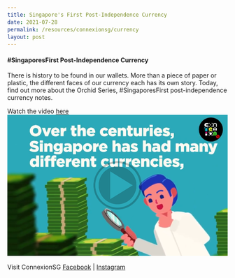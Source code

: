 ```yaml
---
title: Singapore's First Post-Independence Currency
date: 2021-07-28
permalink: /resources/connexionsg/currency
layout: post
---
```

#### #SingaporesFirst Post-Independence Currency

There is history to be found in our wallets. More than a piece of paper or plastic, the different faces of our currency each has its own story. Today, find out more about the Orchid Series, #SingaporesFirst post-independence currency notes.

Watch the video <a href="https://www.facebook.com/ConnexionSG/videos/371453167685367" target="_blank">here</a>
<a href="https://www.facebook.com/ConnexionSG/videos/371453167685367" target="_blank"><img src="/images/Capturecard21.png" ></a>


Visit ConnexionSG [Facebook](https://www.facebook.com/ConnexionSG) | [Instagram](https://www.instagram.com/connexionsg/)
